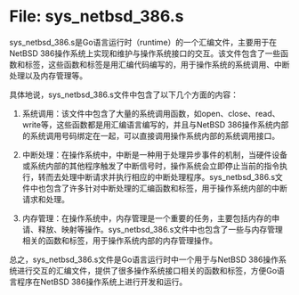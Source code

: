 # File: sys_netbsd_386.s

sys_netbsd_386.s是Go语言运行时（runtime）的一个汇编文件，主要用于在NetBSD 386操作系统上实现和维护与操作系统接口的交互。该文件包含了一些函数和标签，这些函数和标签是用汇编代码编写的，用于操作系统的系统调用、中断处理以及内存管理等。

具体地说，sys_netbsd_386.s文件中包含了以下几个方面的内容：

1. 系统调用：该文件中包含了大量的系统调用函数，如open、close、read、write等，这些函数都是用汇编语言编写的，并且与NetBSD 386操作系统内部的系统调用号码绑定在一起，可以直接调用操作系统内部的系统调用接口。

2. 中断处理：在操作系统中，中断是一种用于处理异步事件的机制，当硬件设备或系统内部的其他程序触发了中断信号时，操作系统会立即停止当前的指令执行，转而去处理中断请求并执行相应的中断处理程序。sys_netbsd_386.s文件中也包含了许多针对中断处理的汇编函数和标签，用于操作系统内部的中断请求和处理。

3. 内存管理：在操作系统中，内存管理是一个重要的任务，主要包括内存的申请、释放、映射等操作。sys_netbsd_386.s文件中也包含了一些与内存管理相关的函数和标签，用于操作系统内部的内存管理操作。

总之，sys_netbsd_386.s文件是Go语言运行时中一个用于与NetBSD 386操作系统进行交互的汇编文件，提供了很多操作系统接口相关的函数和标签，方便Go语言程序在NetBSD 386操作系统上进行开发和运行。

